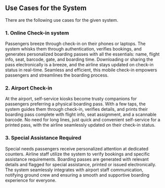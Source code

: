## Use Cases for the System
There are the following use cases for the given system.

### 1. Online Check-in system
Passengers breeze through check-in on their phones or laptops. The system whisks them through authentication, verifies bookings, and generates personalized boarding passes with all the essentials: name, flight info, seat, barcode, gate, and boarding time. Downloading or sharing the pass electronically is a breeze, and the airline stays updated on check-in status in real-time. Seamless and efficient, this mobile check-in empowers passengers and streamlines the boarding process.

### 2. Airport Check-in
At the airport, self-service kiosks become trusty companions for passengers preferring a physical boarding pass. With a few taps, the system guides them through check-in, verifies details, and prints their boarding pass complete with flight info, seat assignment, and a scannable barcode. No need for long lines, just quick and convenient self-service for a printed pass, with the airline seamlessly updated on their check-in status.

### 3. Special Assistance Required
Special needs passengers receive personalized attention at dedicated counters. Airline staff utilize the system to verify bookings and specific assistance requirements. Boarding passes are generated with relevant details and flagged for special assistance, printed or issued electronically. The system seamlessly integrates with airport staff communication, notifying ground crew and ensuring a smooth and supportive boarding experience for everyone.
